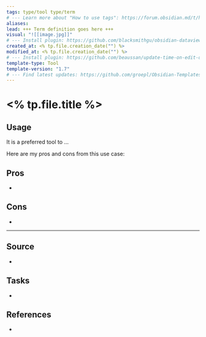 ```yaml
---
tags: type/tool type/term 
# --- Learn more about "How to use tags": https://forum.obsidian.md/t/how-to-use-tags/
aliases: 
lead: +++ Term definition goes here +++
visual: "![[image.jpg]]"
# --- Install plugin: https://github.com/blacksmithgu/obsidian-dataview
created_at: <% tp.file.creation_date("") %>
modified_at: <% tp.file.creation_date("") %>
# --- Install plugin: https://github.com/beaussan/update-time-on-edit-obsidian
template-type: Tool
template-version: "1.7"
# --- Find latest updates: https://github.com/groepl/Obsidian-Templates
---
```


# <% tp.file.title %>

<!-- Short description of TOOL goes here -->



## Usage
<!-- Why I am using this tool? The use case -->

It is a preferred tool to …

Here are my pros and cons from this use case:


## Pros
-  


## Cons
- 

---
## Source
<!-- Always keep a link to the source- --> 
- 

## Tasks
<!-- What remains to be done with this note? --> 
- 

## References
<!-- Links to pages not referenced in the content -->
- 
